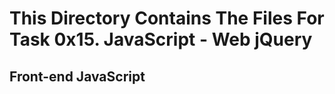 # This Directory Contains The Files For Task 0x15. JavaScript - Web jQuery 

## Front-end JavaScript